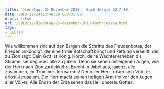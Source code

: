 ```yaml
---
title: 'Dienstag, 25 Dezember 2018 : Buch Jesaja 52,7-10.'
date: 2018-12-24T17:48:00.003+01:00
draft: false
url: /2018/12/dienstag-25-dezember-2018-buch-jesaja.html
tags: 
- LECTIO
---
```


Wie willkommen sind auf den Bergen die Schritte des Freudenboten, der Frieden ankündigt, der eine frohe Botschaft bringt und Rettung verheißt, der zu Zion sagt: Dein Gott ist König. Horch, deine Wächter erheben die Stimme, sie beginnen alle zu jubeln. Denn sie sehen mit eigenen Augen, wie der Herr nach Zion zurückkehrt. Brecht in Jubel aus, jauchzt alle zusammen, ihr Trümmer Jerusalems! Denn der Herr tröstet sein Volk, er erlöst Jerusalem. Der Herr macht seinen heiligen Arm frei vor den Augen aller Völker. Alle Enden der Erde sehen das Heil unseres Gottes.